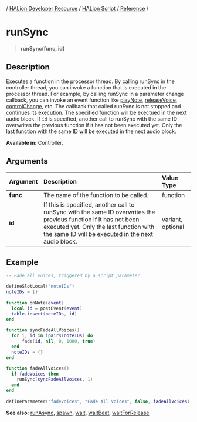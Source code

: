 / [HALion Developer Resource](../../HALion-Developer-Resource.md) / [HALion Script](./HALion-Script.md) / [Reference](./Reference.md) /

# runSync

>**runSync(func, id)**

## Description

Executes a function in the processor thread. By calling runSync in the controller thread, you can invoke a function that is executed in the processor thread. For example, by calling runSync in a parameter change callback, you can invoke an event function like [playNote](./playNote.md), [releaseVoice](./releaseVoice.md), [controlChange](./controlChange.md), etc. The callback that called runSync is not stopped and continues its execution. The specified function will be exectued in the next audio block. If ``id`` is specified, another call to runSync with the same ID overwrites the previous function if it has not been executed yet. Only the last function with the same ID will be executed in the next audio block.

**Available in:** Controller.

## Arguments

|Argument|Description|Value Type|
|:-|:-|:-|
|**func**|The name of the function to be called.|function|
|**id**|If this is specified, another call to runSync with the same ID overwrites the previous function if it has not been executed yet. Only the last function with the same ID will be executed in the next audio block.|variant, optional|

## Example

```lua
-- Fade all voices, triggered by a script parameter.

defineSlotLocal("noteIDs")
noteIDs = {}
 
function onNote(event)
  local id = postEvent(event)
  table.insert(noteIDs, id)
end
 
function syncFadeAllVoices()
  for i, id in ipairs(noteIDs) do
      fade(id, nil, 0, 1000, true)
  end
  noteIDs = {}
end
 
function fadeAllVoices()
  if fadeVoices then
    runSync(syncFadeAllVoices, 1)
  end
end
 
defineParameter("fadeVoices", "Fade All Voices", false, fadeAllVoices)
```

**See also:**  [runAsync](./runAsync.md), [spawn](./spawn.md), [wait](./wait.md), [waitBeat](./waitBeat.md), [waitForRelease](./waitForRelease.md)